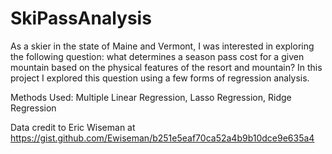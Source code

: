 # SkiPassAnalysis
As a skier in the state of Maine and Vermont, I was interested in exploring the following question: what determines a season pass cost for a given mountain based on the physical features of the resort and mountain? In this project I explored this question using a few forms of regression analysis. 

Methods Used: Multiple Linear Regression, Lasso Regression, Ridge Regression

Data credit to Eric Wiseman at https://gist.github.com/Ewiseman/b251e5eaf70ca52a4b9b10dce9e635a4
